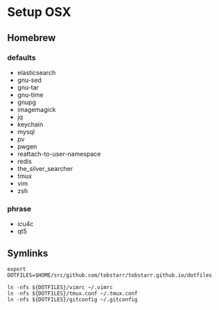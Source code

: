 # Setup OSX

## Homebrew

### defaults

* elasticsearch
* gnu-sed
* gnu-tar
* gnu-time
* gnupg
* imagemagick
* jq
* keychain
* mysql
* pv
* pwgen
* reattach-to-user-namespace
* redis
* the_silver_searcher
* tmux
* vim
* zsh

### phrase

* icu4c
* qt5


## Symlinks

	export DOTFILES=$HOME/src/github.com/tobstarr/tobstarr.github.io/dotfiles

	ln -nfs ${DOTFILES}/vimrc ~/.vimrc
	ln -nfs ${DOTFILES}/tmux.conf ~/.tmux.conf
	ln -nfs ${DOTFILES}/gitconfig ~/.gitconfig
